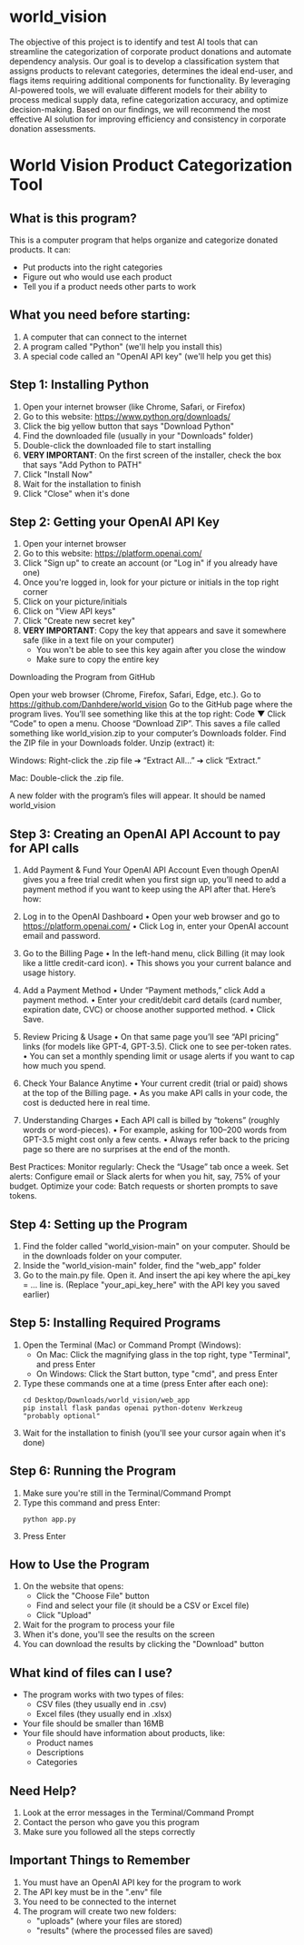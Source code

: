 # world_vision
The objective of this project is to identify and test AI tools that can streamline the categorization of corporate product donations and automate dependency analysis. Our goal is to develop a classification system that assigns products to relevant categories, determines the ideal end-user, and flags items requiring additional components for functionality. By leveraging AI-powered tools, we will evaluate different models for their ability to process medical supply data, refine categorization accuracy, and optimize decision-making. Based on our findings, we will recommend the most effective AI solution for improving efficiency and consistency in corporate donation assessments.

# World Vision Product Categorization Tool

## What is this program?
This is a computer program that helps organize and categorize donated products. It can:
- Put products into the right categories
- Figure out who would use each product
- Tell you if a product needs other parts to work

## What you need before starting:
1. A computer that can connect to the internet
2. A program called "Python" (we'll help you install this)
3. A special code called an "OpenAI API key" (we'll help you get this)

## Step 1: Installing Python
1. Open your internet browser (like Chrome, Safari, or Firefox)
2. Go to this website: https://www.python.org/downloads/
3. Click the big yellow button that says "Download Python"
4. Find the downloaded file (usually in your "Downloads" folder)
5. Double-click the downloaded file to start installing
6. **VERY IMPORTANT**: On the first screen of the installer, check the box that says "Add Python to PATH"
7. Click "Install Now"
8. Wait for the installation to finish
9. Click "Close" when it's done

## Step 2: Getting your OpenAI API Key
1. Open your internet browser
2. Go to this website: https://platform.openai.com/
3. Click "Sign up" to create an account (or "Log in" if you already have one)
4. Once you're logged in, look for your picture or initials in the top right corner
5. Click on your picture/initials
6. Click on "View API keys"
7. Click "Create new secret key"
8. **VERY IMPORTANT**: Copy the key that appears and save it somewhere safe (like in a text file on your computer)
   - You won't be able to see this key again after you close the window
   - Make sure to copy the entire key

Downloading the Program from GitHub

Open your web browser (Chrome, Firefox, Safari, Edge, etc.).
Go to https://github.com/Danhdere/world_vision
Go to the GitHub page where the program lives. You’ll see something like this at the top right:
 Code ▼
Click “Code” to open a menu.
Choose “Download ZIP”.
This saves a file called something like world_vision.zip to your computer’s Downloads folder.
Find the ZIP file in your Downloads folder.
Unzip (extract) it:

Windows: Right-click the .zip file ➔ “Extract All…” ➔ click “Extract.”

Mac: Double-click the .zip file.

A new folder with the program’s files will appear. It should be named world_vision

## Step 3: Creating an OpenAI API Account to pay for API calls
1. Add Payment & Fund Your OpenAI API Account
   Even though OpenAI gives you a free trial credit when you first sign up, you’ll need to add a payment method if you want to keep using       the API after that. Here’s how:

2. Log in to the OpenAI Dashboard
• Open your web browser and go to https://platform.openai.com/
• Click Log in, enter your OpenAI account email and password.

3. Go to the Billing Page
• In the left-hand menu, click Billing (it may look like a little credit-card icon).
• This shows you your current balance and usage history.

4. Add a Payment Method
• Under “Payment methods,” click Add a payment method.
• Enter your credit/debit card details (card number, expiration date, CVC) or choose another supported method.
• Click Save.

5. Review Pricing & Usage
• On that same page you’ll see “API pricing” links (for models like GPT-4, GPT-3.5). Click one to see per-token rates.
• You can set a monthly spending limit or usage alerts if you want to cap how much you spend.

6. Check Your Balance Anytime
• Your current credit (trial or paid) shows at the top of the Billing page.
• As you make API calls in your code, the cost is deducted here in real time.

7. Understanding Charges
• Each API call is billed by “tokens” (roughly words or word-pieces).
• For example, asking for 100–200 words from GPT-3.5 might cost only a few cents.
• Always refer back to the pricing page so there are no surprises at the end of the month.

Best Practices:
Monitor regularly: Check the “Usage” tab once a week.
Set alerts: Configure email or Slack alerts for when you hit, say, 75% of your budget.
Optimize your code: Batch requests or shorten prompts to save tokens.

## Step 4: Setting up the Program
1. Find the folder called "world_vision-main" on your computer. Should be in the downloads folder on your computer.
2. Inside the "world_vision-main" folder, find the "web_app" folder
3. Go to the main.py file. Open it. And insert the api key where the api_key = ... line is.
   (Replace "your_api_key_here" with the API key you saved earlier)
   
## Step 5: Installing Required Programs
1. Open the Terminal (Mac) or Command Prompt (Windows):
   - On Mac: Click the magnifying glass in the top right, type "Terminal", and press Enter
   - On Windows: Click the Start button, type "cmd", and press Enter
2. Type these commands one at a time (press Enter after each one):
   ```
   cd Desktop/Downloads/world_vision/web_app
   pip install flask pandas openai python-dotenv Werkzeug
   "probably optional"
   ```
3. Wait for the installation to finish (you'll see your cursor again when it's done)

## Step 6: Running the Program
1. Make sure you're still in the Terminal/Command Prompt
2. Type this command and press Enter:
   ```
   python app.py
   ```
5. Press Enter

## How to Use the Program
1. On the website that opens:
   - Click the "Choose File" button
   - Find and select your file (it should be a CSV or Excel file)
   - Click "Upload"
2. Wait for the program to process your file
3. When it's done, you'll see the results on the screen
4. You can download the results by clicking the "Download" button

## What kind of files can I use?
- The program works with two types of files:
  - CSV files (they usually end in .csv)
  - Excel files (they usually end in .xlsx)
- Your file should be smaller than 16MB
- Your file should have information about products, like:
  - Product names
  - Descriptions
  - Categories

## Need Help?
1. Look at the error messages in the Terminal/Command Prompt
2. Contact the person who gave you this program
3. Make sure you followed all the steps correctly

## Important Things to Remember
1. You must have an OpenAI API key for the program to work
2. The API key must be in the ".env" file
3. You need to be connected to the internet
4. The program will create two new folders:
   - "uploads" (where your files are stored)
   - "results" (where the processed files are saved)


